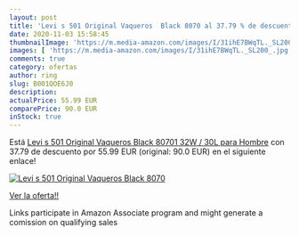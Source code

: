 ```yaml
---
layout: post
title: 'Levi s 501 Original Vaqueros  Black 8070 al 37.79 % de descuento'
date: 2020-11-03 15:58:45
thumbnailImage: 'https://m.media-amazon.com/images/I/31ihE7BWqTL._SL200_.jpg'
images: [ 'https://m.media-amazon.com/images/I/31ihE7BWqTL._SL200_.jpg' ]
comments: true
category: ofertas
author: ring
slug: B001QOE6J0
description:
actualPrice: 55.99 EUR
comparePrice: 90.0 EUR
inStock: true
---
```


Está [Levi s 501 Original Vaqueros  Black 80701  32W / 30L para Hombre](https://www.amazon.es/dp/B001QOE6J0/?tag=tolees-21) con 37.79 de descuento por 55.99 EUR (original: 90.0 EUR) en el siguiente enlace!

[![Levi s 501 Original Vaqueros  Black 8070](https://m.media-amazon.com/images/I/31ihE7BWqTL._SL200_.jpg)](https://www.amazon.es/dp/B001QOE6J0/?tag=tolees-21)

[Ver la oferta!!](https://www.amazon.es/dp/B001QOE6J0/?tag=tolees-21)

Links participate in Amazon Associate program and might generate a comission on qualifying sales


